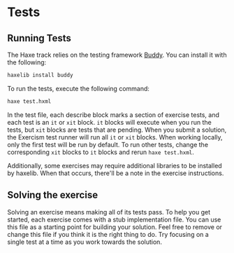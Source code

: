 # Tests

## Running Tests
The Haxe track relies on the testing framework [Buddy](https://github.com/ciscoheat/buddy).
You can install it with the following:

```bash
haxelib install buddy
```

To run the tests, execute the following command:

```bash
haxe test.hxml
```

In the test file, each describe block marks a section of exercise tests, and each test is an `it` or `xit` block.
`it` blocks will execute when you run the tests, but `xit` blocks are tests that are pending.
When you submit a solution, the Exercism test runner will run all `it` or `xit` blocks.
When working locally, only the first test will be run by default.
To run other tests, change the corresponding `xit` blocks to `it` blocks and rerun `haxe test.hxml`.


Additionally, some exercises may require additional libraries to be installed by haxelib.
When that occurs, there'll be a note in the exercise instructions.

## Solving the exercise

Solving an exercise means making all of its tests pass.
To help you get started, each exercise comes with a stub implementation file.
You can use this file as a starting point for building your solution.
Feel free to remove or change this file if you think it is the right thing to do.
Try focusing on a single test at a time as you work towards the solution.  

